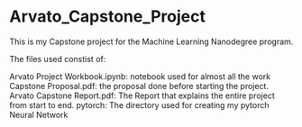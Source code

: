 # Arvato_Capstone_Project

This is my Capstone project for the Machine Learning Nanodegree program.

The files used constist of:

Arvato Project Workbook.ipynb: notebook used for almost all the work
Capstone Proposal.pdf: the proposal done before starting the project.
Arvato Capstone Report.pdf: The Report that explains the entire project from start to end.
pytorch: The directory used for creating my pytorch Neural Network
